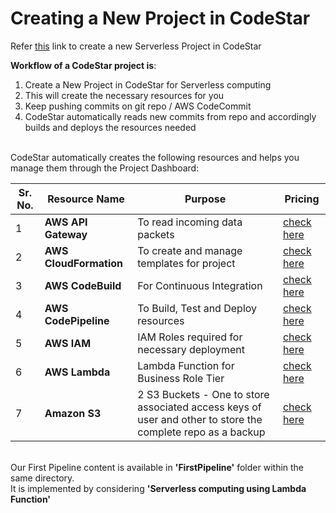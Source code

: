 # Creating a New Project in CodeStar

Refer [this](http://docs.aws.amazon.com/codestar/latest/userguide/sam-tutorial.html) link to create a new Serverless Project in CodeStar
<br>

<b>Workflow of a CodeStar project is</b>:
1.  Create a New Project in CodeStar for Serverless computing
2.  This will create the necessary resources for you
3.  Keep pushing commits on git repo / AWS CodeCommit
4.  CodeStar automatically reads new commits from repo and accordingly builds and deploys the resources needed

<br>
CodeStar automatically creates the following resources and helps you manage them through the Project Dashboard:

|Sr. No. | Resource Name     | Purpose | Pricing |
| --- | ---      | ---       | --- |
|1| <b>AWS API Gateway</b> | To read incoming data packets         |[check here](https://aws.amazon.com/api-gateway/pricing/) |
|2| <b>AWS CloudFormation</b>     | To create and manage templates for project |[check here](https://aws.amazon.com/cloudformation/pricing/) |
|3| <b>AWS CodeBuild</b>     | For Continuous Integration |[check here](https://aws.amazon.com/codebuild/pricing/) |
|4| <b>AWS CodePipeline</b>     | To Build, Test and Deploy resources |[check here](https://aws.amazon.com/codepipeline/pricing/) |
|5| <b>AWS IAM</b>     | IAM Roles required for necessary deployment |[check here](https://aws.amazon.com/govcloud-us/pricing/iam/) |
|6| <b>AWS Lambda</b>     | Lambda Function for Business Role Tier |[check here](https://aws.amazon.com/lambda/pricing/) |
|7| <b>Amazon S3</b>     | 2 S3 Buckets - One to store associated access keys of user and other to store the complete repo as a backup |[check here](https://aws.amazon.com/s3/pricing/) |



<br>
Our First Pipeline content is available in  <b>'FirstPipeline'</b> folder within the same directory.
<br>
It is implemented by considering <b>'Serverless computing using Lambda Function'</b>
